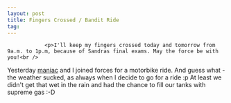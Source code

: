 ```yaml
---
layout: post
title: Fingers Crossed / Bandit Ride
tag: 
---
```



                <p>I'll keep my fingers crossed today and tomorrow from 9a.m. to 1p.m, because of Sandras final exams. May the force be with you!<br />
Yesterday <a href="http://toomaniac.com">maniac</a> and I joined forces for a motorbike ride. And guess what - the weather sucked, as always when I decide to go for a ride :p At least we didn't get that wet in the rain and had the chance to fill our tanks with supreme gas :-D
</p>
            
